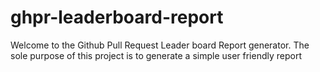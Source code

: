 # ghpr-leaderboard-report 

Welcome to the Github Pull Request Leader board Report generator. The sole purpose of this project is to generate a simple user friendly report